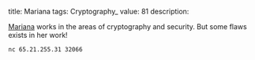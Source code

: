 title: Mariana
tags: Cryptography_
value: 81
description: <p><a href="/tasks/mariana_7d3b1406b23b88f3e1868ad6898a050a1da92df1.txz">Mariana</a> works in the areas of cryptography and security. But some flaws exists in her work!</p>
<pre><code>nc 65.21.255.31 32066
</code></pre>
